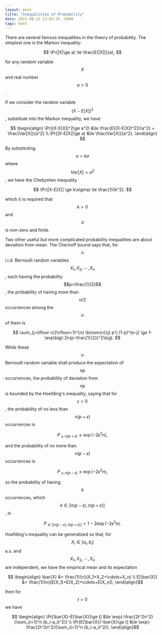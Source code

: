 ```yaml
---
layout: post
title: "Inequalities of Probability"
date: 2012-08-21 13:01:25 -0400
tags: math
---
```


There are several famous inequalities in the theory of probability. The simplest one is the Markov inequality:

$$
\Pr(|X|\ge a) \le \frac{E[|X|]}{a},
$$

for any random variable $$X$$ and real number $$a>0$$.

If we consider the random variable $$(X-E[X])^2$$, substitute into the Markov inequality, we have

$$
\begin{align}
\Pr((X-E[X])^2\ge a^2) &\le \frac{E[(X-E[X])^2]}{a^2} = \frac{Var[X]}{a^2} \\
\Pr(|X-E[X]|\ge a) &\le \frac{Var[X]}{a^2}.
\end{align}
$$

By substituting $$a=k\sigma$$ where $$Var[X]=\sigma^2$$, we have the Chebyshev inequality

$$
\Pr(|X-E[X]| \ge k\sigma) \le \frac{1}{k^2}.
$$

which it is required that $$k>0$$ and $$\sigma$$ is non-zero and finite.

Two other useful but more complicated probability inequalities are about
deviation from mean. The Chernoff bound says that, for $$n$$ i.i.d. Bernoulli
random variables $$X_1,X_2,\cdots,X_n$$, each having the probability
$$p>\frac{1}{2}$$, the probability of having more than $$n/2$$ occurrences among the
$$n$$ of them is

$$
\sum_{j=\lfloor n/2\rfloor+1}^{n} \binom{n}{j} p^j (1-p)^{n-j}
\ge
1-\exp\big(-2n(p-\frac{1}{2})^2\big).
$$

While these $$n$$ Bernoulli random variable shall produce the expectation of $$np$$
occurrences, the probability of deviation from $$np$$ is bounded by the Hoefding's
inequality, saying that for $$\epsilon > 0$$, the probability of no less than
$$n(p+\epsilon)$$ occurrences is

$$
P_{\ge n(p+\epsilon)} \le \exp(-2\epsilon^2 n),
$$

and the probability of no more than $$n(p-\epsilon)$$ occurrences is

$$
P_{\le n(p-\epsilon)} \le \exp(-2\epsilon^2 n),
$$

so the probability of having $$k$$ occurrences, which $$k\in[n(p-\epsilon),n(p+\epsilon)]$$, is

$$
P_{\in[n(p-\epsilon),n(p+\epsilon)]} > 1-2\exp(-2\epsilon^2 n).
$$

Hoefding's inequality can be generalized so that, for $$X_i\in[a_i,b_i]$$ a.s. and
$$X_1,X_2,\cdots,X_n$$ are independent, we have the empirical mean and its
expectation

$$
\begin{align}
\bar{X} &= \frac{1}{n}(X_1+X_2+\cdots+X_n) \\
E[\bar{X}] &= \frac{1}{n}(E[X_1]+E[X_2]+\cdots+E[X_n]),
\end{align}$$

then for $$t>0$$ we have

$$
\begin{align}
\Pr[\bar{X}-E[\bar{X}]\ge t] &\le \exp(-\frac{2t^2n^2}{\sum_{i=1}^n (b_i-a_i)^2}) \\
\Pr[E[\bar{X}]-\bar{X}\ge t] &\le \exp(-\frac{2t^2n^2}{\sum_{i=1}^n (b_i-a_i)^2}).
\end{align}$$
